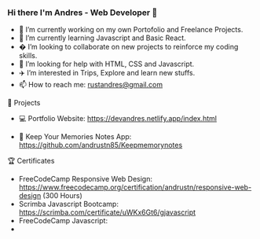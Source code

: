 ### Hi there I'm Andres - Web Developer 👋 ### 


- 🔭 I’m currently working on my own Portofolio and Freelance Projects.
- 📇 I’m currently learning Javascript and Basic React.
- � I’m looking to collaborate on new projects to reinforce my coding skills.
- 👾 I’m looking for help with HTML, CSS and Javascript.
- ✈️ I’m interested in Trips, Explore and learn new stuffs.
- 📫 How to reach me: rustandres@gmail.com

 💾 Projects

- 💻 Portfolio Website: https://devandres.netlify.app/index.html

- 📝 Keep Your Memories Notes App: https://github.com/andrustn85/Keepmemorynotes

🏆 Certificates

  - FreeCodeCamp Responsive Web Design: https://www.freecodecamp.org/certification/andrustn/responsive-web-design (300 Hours)
  - Scrimba Javascript Bootcamp: https://scrimba.com/certificate/uWKx6Gt6/gjavascript
  - FreeCodeCamp Javascript: 
  - 
